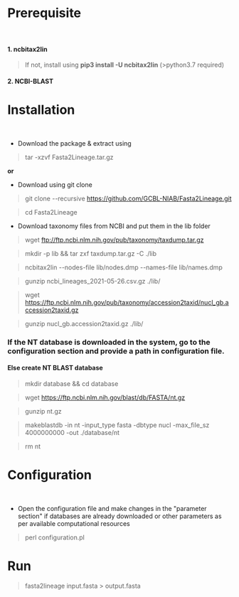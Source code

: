 # Prerequisite 
<br/>

#### 1. ncbitax2lin
> If not, install using **pip3 install -U ncbitax2lin** (>python3.7 required)
#### 2. NCBI-BLAST

# Installation
<br/>

* Download the package & extract using 

> tar -xzvf Fasta2Lineage.tar.gz

**or**

* Download using git clone

> git clone --recursive https://github.com/GCBL-NIAB/Fasta2Lineage.git


> cd Fasta2Lineage

* Download  taxonomy files from NCBI and put them in the lib folder
> wget ftp://ftp.ncbi.nlm.nih.gov/pub/taxonomy/taxdump.tar.gz

> mkdir -p lib && tar zxf taxdump.tar.gz -C ./lib

> ncbitax2lin --nodes-file lib/nodes.dmp --names-file lib/names.dmp

> gunzip ncbi_lineages_2021-05-26.csv.gz ./lib/

> wget  https://ftp.ncbi.nlm.nih.gov/pub/taxonomy/accession2taxid/nucl_gb.accession2taxid.gz

> gunzip nucl_gb.accession2taxid.gz ./lib/


### If the NT database is downloaded in the system, go to the configuration section and provide a path in **configuration file**.

#### Else create NT BLAST database 
> mkdir database && cd database

> wget https://ftp.ncbi.nlm.nih.gov/blast/db/FASTA/nt.gz

> gunzip nt.gz

> makeblastdb -in nt -input_type fasta -dbtype nucl -max_file_sz 4000000000 -out ./database/nt

> rm nt

# Configuration
<br/>

* Open the configuration file and make changes in the "parameter section" if databases are already downloaded or other parameters as per available computational resources


> perl configuration.pl


# Run

> fasta2lineage input.fasta > output.fasta



